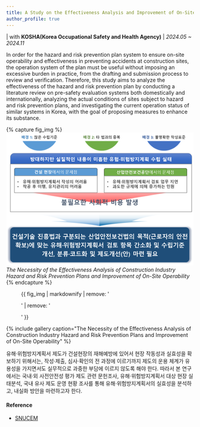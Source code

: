 ```yaml
---
title: A Study on the Effectiveness Analysis and Improvement of On-Site Operability of Hazard and Risk Prevention Plans in the Construction Industry
author_profile: true
---
```

| with **KOSHA(Korea Occupational Safety and Health Agency)** | _2024.05 ~ 2024.11_


In order for the hazard and risk prevention plan system to ensure on-site operability and effectiveness in preventing accidents at construction sites, the operation system of the plan must be useful without imposing an excessive burden in practice, from the drafting and submission process to review and verification.
Therefore, this study aims to analyze the effectiveness of the hazard and risk prevention plan by conducting a literature review on pre-safety evaluation systems both domestically and internationally, analyzing the actual conditions of sites subject to hazard and risk prevention plans, and investigating the current operation status of similar systems in Korea, with the goal of proposing measures to enhance its substance.


{% capture fig_img %}
![0](/assets/images/2024-05-08-A-Study-on-the-Effectiveness-Analysis-and-Improvement-of-On-Site-Operability-of-Hazard-and-Risk-Prevention-Plans-in-the-Construction-Industry.md/0.png)_The Necessity of the Effectiveness Analysis of Construction Industry Hazard and Risk Prevention Plans and Improvement of On-Site Operability_
{% endcapture %}

<figure>
  {{ fig_img | markdownify | remove: '<p>' | remove: '</p>' }}
</figure>


{% include gallery caption="The Necessity of the Effectiveness Analysis of Construction Industry Hazard and Risk Prevention Plans and Improvement of On-Site Operability" %}


유해·위험방지계획서 제도가 건설현장의 재해예방에 있어서 현장 작동성과 실효성을 확보하기 위해서는, 작성·제출, 심사·확인의 전 과정에 이르기까지 제도의 운용 체계가 유용성을 가지면서도 실무적으로 과중한 부담에 이르지 않도록 해야 한다.
따라서 본 연구에서는 국내·외 사전안전성 평가 제도 관련 문헌조사, 유해·위험방지계획서 대상 현장 실태분석, 국내 유사 제도 운영 현황 조사를 통해 유해·위험방지계획서의 실효성을 분석하고, 내실화 방안을 마련하고자 한다.



#### Reference

- [SNUCEM](https://cem.snu.ac.kr/research/83)
